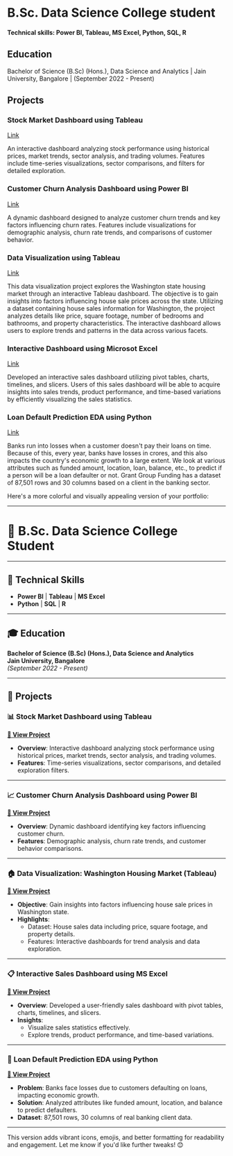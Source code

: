 # B.Sc. Data Science College student

#### Technical skills: Power BI, Tableau, MS Excel, Python, SQL, R

## Education
Bachelor of Science (B.Sc) (Hons.), Data Science and Analytics | Jain University, Bangalore | (September 2022 - Present) 

## Projects

### Stock Market Dashboard using Tableau
[Link](https://drive.google.com/file/d/1UdCtYOjaZF3QiWFphLGTBbdjjYP3NKkm/view?usp=sharing)

An interactive dashboard analyzing stock performance using historical prices, market trends, sector analysis, and trading volumes. Features include time-series visualizations, sector comparisons, and filters for detailed exploration.

### Customer Churn Analysis Dashboard using Power BI
[Link](https://drive.google.com/file/d/10zwh-h88BghIkJpt98IUYq8nEib2ZOXg/view?usp=drive_link)

A dynamic dashboard designed to analyze customer churn trends and key factors influencing churn rates. Features include visualizations for demographic analysis, churn rate trends, and comparisons of customer behavior.

### Data Visualization using Tableau
[Link](https://drive.google.com/drive/folders/1bgDaT-VMcmxVV2MeUJqOjx7KtYkwOyPo?usp=drive_link)

This data visualization project explores the Washington state housing market through an interactive Tableau dashboard. The objective is to gain insights into factors
influencing house sale prices across the state. Utilizing a dataset containing house sales information for Washington, the project analyzes details like price, square footage, number of bedrooms and bathrooms, and property characteristics. The interactive dashboard allows users to explore trends and patterns in the data across various facets.

### Interactive Dashboard using Microsot Excel
[Link](https://drive.google.com/drive/folders/12vo-xq7MK0ROgNfGoiyGaCP0CciFviiW?usp=drive_link)

Developed an interactive sales dashboard utilizing pivot tables, charts, timelines, and slicers. Users of this sales dashboard will be able to
acquire insights into sales trends, product performance, and time-based variations by efficiently visualizing the sales statistics.

### Loan Default Prediction EDA using Python 
[Link](https://drive.google.com/drive/folders/1u0T-WNsxHMP-E6vnEAZN4YPc8ll2gN0o?usp=drive_link)

Banks run into losses when a customer doesn't pay their loans on time. Because of this, every year, banks have losses in crores, and this also impacts the country's economic growth to a large extent. We look at various attributes such as funded amount, location, loan, balance, etc., to predict if a person will be a loan defaulter or not. Grant Group Funding has a dataset of 87,501 rows and 30 columns based on a client in the banking sector.






Here's a more colorful and visually appealing version of your portfolio:

---

# 🌟 **B.Sc. Data Science College Student**  

---

## 🎯 **Technical Skills**  
- **Power BI** | **Tableau** | **MS Excel**  
- **Python** | **SQL** | **R**  

---

## 🎓 **Education**  
**Bachelor of Science (B.Sc) (Hons.), Data Science and Analytics**  
**Jain University, Bangalore**  
*(September 2022 - Present)*  

---

## 💼 **Projects**  

### 📊 **Stock Market Dashboard using Tableau**  
**[🔗 View Project](https://drive.google.com/file/d/1UdCtYOjaZF3QiWFphLGTBbdjjYP3NKkm/view?usp=sharing)**  
- **Overview**: Interactive dashboard analyzing stock performance using historical prices, market trends, sector analysis, and trading volumes.  
- **Features**: Time-series visualizations, sector comparisons, and detailed exploration filters.  

---

### 📈 **Customer Churn Analysis Dashboard using Power BI**  
**[🔗 View Project](https://drive.google.com/file/d/10zwh-h88BghIkJpt98IUYq8nEib2ZOXg/view?usp=drive_link)**  
- **Overview**: Dynamic dashboard identifying key factors influencing customer churn.  
- **Features**: Demographic analysis, churn rate trends, and customer behavior comparisons.  

---

### 🏠 **Data Visualization: Washington Housing Market (Tableau)**  
**[🔗 View Project](https://drive.google.com/drive/folders/1bgDaT-VMcmxVV2MeUJqOjx7KtYkwOyPo?usp=drive_link)**  
- **Objective**: Gain insights into factors influencing house sale prices in Washington state.  
- **Highlights**:  
  - Dataset: House sales data including price, square footage, and property details.  
  - Features: Interactive dashboards for trend analysis and data exploration.  

---

### 📋 **Interactive Sales Dashboard using MS Excel**  
**[🔗 View Project](https://drive.google.com/drive/folders/12vo-xq7MK0ROgNfGoiyGaCP0CciFviiW?usp=drive_link)**  
- **Overview**: Developed a user-friendly sales dashboard with pivot tables, charts, timelines, and slicers.  
- **Insights**:  
  - Visualize sales statistics effectively.  
  - Explore trends, product performance, and time-based variations.  

---

### 🏦 **Loan Default Prediction EDA using Python**  
**[🔗 View Project](https://drive.google.com/drive/folders/1u0T-WNsxHMP-E6vnEAZN4YPc8ll2gN0o?usp=drive_link)**  
- **Problem**: Banks face losses due to customers defaulting on loans, impacting economic growth.  
- **Solution**: Analyzed attributes like funded amount, location, and balance to predict defaulters.  
- **Dataset**: 87,501 rows, 30 columns of real banking client data.  

---

This version adds vibrant icons, emojis, and better formatting for readability and engagement. Let me know if you'd like further tweaks! 😊


